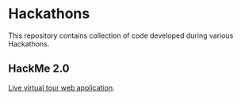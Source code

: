 # Hackathons
This repository contains collection of code developed during various Hackathons.

## HackMe 2.0

[Live virtual tour web application](https://github.com/sohonisaurabh/Hackathonstree/master/HackMe_2.0).

